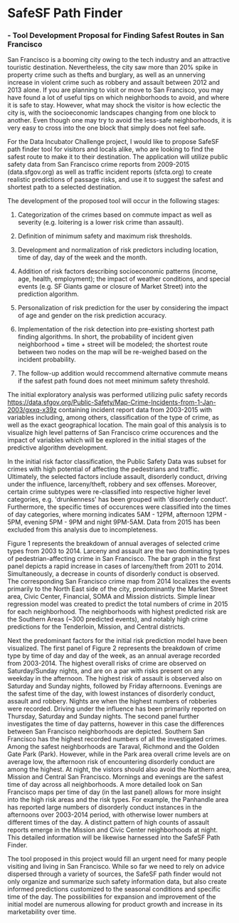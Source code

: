 # SafeSF Path Finder 
### - Tool Development Proposal for Finding Safest Routes in San Francisco

San Francisco is a booming city owing to the tech industry and an attractive touristic destination. Nevertheless, the city saw more than 20% spike in property crime such as thefts and burglary, as well as an unnerving increase in violent crime such as robbery and assault between 2012 and 2013 alone. If you are planning to visit or move to San Francisco, you may have found a lot of useful tips on which neighborhoods to avoid, and where it is safe to stay. However, what may shock the visitor is how eclectic the city is, with the socioeconomic landscapes changing from one block to another. Even though one may try to avoid the less-safe neighborhoods, it is very easy to cross into the one block that simply does not feel safe.

For the Data Incubator Challenge project, I would like to propose SafeSF path finder tool for visitors and locals alike, who are looking to find the safest route to make it to their destination. The application will utilize public safety data from San Francisco crime reports from 2009-2015 (data.sfgov.org) as well as traffic incident reports (sfcta.org) to create realistic predictions of passage risks, and use it to suggest the safest and shortest path to a selected destination. 

The development of the proposed tool will occur in the following stages:

1) Categorization of the crimes based on commute impact as well as severity (e.g. loitering is a lower risk crime than assault).

2) Definition of minimum safety and maximum risk thresholds.

3) Development and normalization of risk predictors including location, time of day, day of the week and the month. 

4) Addition of risk factors describing socioeconomic patterns (income, age, health, employment); the impact of weather conditions, and special events (e.g. SF Giants game or closure of Market Street) into the prediction algorithm.

5) Personalization of risk prediction for the user by considering the impact of age and gender on the risk prediction accuracy.

6) Implementation of the risk detection into pre-existing shortest path finding algorithms. In short, the probability of incident given neighborhood + time + street will be modeled; the shortest route between two nodes on the map will be re-weighed based on the incident probability.

7) The follow-up addition would reccommend alternative commute means if the safest path found does not meet minimum safety threshold.

The initial exploratory analysis was performed utilizing pulic safety records <https://data.sfgov.org/Public-Safety/Map-Crime-Incidents-from-1-Jan-2003/gxxq-x39z> containing incident report data from 2003-2015 with variables including, among others, classification of the type of crime, as well as the exact geographical location. The main goal of this analysis is to visualize high level patterns of San Francisco crime occurences and the impact of variables which will be explored in the initial stages of the predictive algorithm development.

In the initial risk factor classification, the Public Safety Data was subset for crimes with high potential of affecting the pedestrians and traffic. Ultimately, the selected factors include assault, disorderly conduct, driving under the influence, larceny/theft, robbery and sex offenses. Moreover, certain crime subtypes were re-classified into respective higher level categories, e.g. 'drunkenness' has been grouped with 'disorderly conduct'. Furthermore, the specific times of occurences were classified into the times of day categories, where morning indicates 5AM - 12PM, afternoon 12PM - 5PM, evening 5PM - 9PM and night 9PM-5AM. Data from 2015 has been excluded from this analysis due to incompleteness.

Figure 1 represents the breakdown of annual averages of selected crime types from 2003 to 2014. Larceny and assault are the two dominating types of pedestrian-affecting crime in San Francisco. The bar graph in the first panel depicts a rapid increase in cases of larceny/theft from 2011 to 2014. Simultaneously, a decrease in counts of disorderly conduct is observed. The corresponding San Francisco crime map from 2014 localizes the events primarily to the North East side of the city, predominantly the Market Street area, Civic Center, Financial, SOMA and Mission districts. Simple linear regression model was created to predict the total numbers of crime in 2015 for each neighborhood. The neighborhoods with highest predicted risk are the Southern Areas (~300 predicted events), and notably high crime predictions for the Tenderloin, Mission, and Central districts. 

Next the predominant factors for the initial risk prediction model have been visualized. The first panel of Figure 2 represents the breakdown of crime type by time of day and day of the week, as an annual average recorded from 2003-2014. The highest overall risks of crime are observed on Saturday/Sunday nights, and are on a par with risks present on any weekday in the afternoon. The highest risk of assault is observed also on Saturday and Sunday nights, followed by Friday afternoons. Evenings are the safest time of the day, with lowest instances of disorderly conduct, assault and robbery. Nights are when the highest numbers of robberies were recorded. Driving under the influence has been primarily reported on Thursday, Saturday and Sunday nights. The second panel further investigates the time of day patterns, however in this case the differences between San Francisco neighborhoods are depicted. Southern San Francisco has the highest recorded numbers of all the investigated crimes. Among the safest neighborhoods are Taraval, Richmond and the Golden Gate Park (Park). However, while in the Park area overall crime levels are on average low, the afternoon risk of encountering disorderly conduct are among the highest. At night, the vistors should also avoid the Northern area, Mission and Central San Francisco. Mornings and evenings are the safest time of day across all neighborhoods. A more detailed look on San Francisco maps per time of day (in the last panel) allows for more insight into the high risk areas and the risk types. For example, the Panhandle area has reported large numbers of disorderly conduct instances in the afternoons over 2003-2014 period, with otherwise lower numbers at different times of the day. A distinct pattern of high counts of assault reports emerge in the Mission and Civic Center neighborhoods at night. This detailed information will be likewise harnessed into the SafeSF Path Finder.

The tool proposed in this project would fill an urgent need for many people visiting and living in San Francisco. While so far we need to rely on advice dispersed through a variety of sources, the SafeSF path finder would not only organize and summarize such safety information data, but also create informed predictions customized to the seasonal conditions and specific time of the day. The possibilities for expansion and improvement of the initial model are numerous allowing for product growth and increase in its marketability over time.


